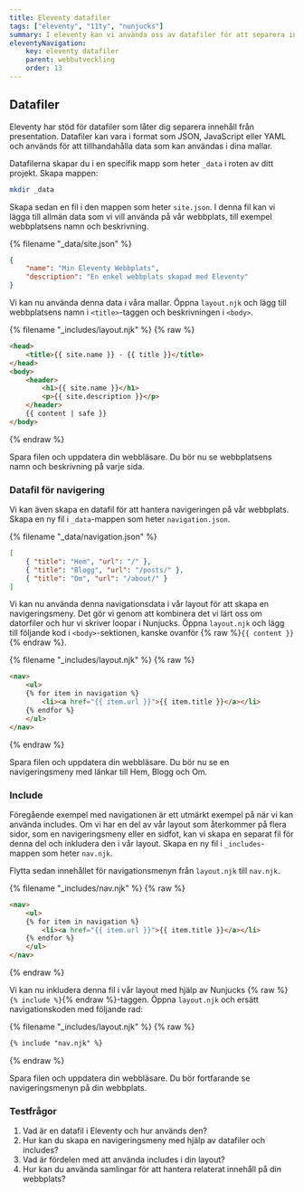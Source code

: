 ```yaml
---
title: Eleventy datafiler
tags: ["eleventy", "11ty", "nunjucks"]
summary: I eleventy kan vi använda oss av datafiler för att separera innehåll från presentation och skapa dynamiska mallar.
eleventyNavigation:
    key: eleventy datafiler
    parent: webbutveckling
    order: 13
---
```


## Datafiler

Eleventy har stöd för datafiler som låter dig separera innehåll från presentation. Datafiler kan vara i format som JSON, JavaScript eller YAML och används för att tillhandahålla data som kan användas i dina mallar.

Datafilerna skapar du i en specifik mapp som heter `_data` i roten av ditt projekt. Skapa mappen:

```bash
mkdir _data
```

Skapa sedan en fil i den mappen som heter `site.json`. I denna fil kan vi lägga till allmän data som vi vill använda på vår webbplats, till exempel webbplatsens namn och beskrivning.

{% filename "_data/site.json" %}
```json
{
    "name": "Min Eleventy Webbplats",
    "description": "En enkel webbplats skapad med Eleventy"
}
```

Vi kan nu använda denna data i våra mallar. Öppna `layout.njk` och lägg till webbplatsens namn i `<title>`-taggen och beskrivningen i `<body>`.

{% filename "_includes/layout.njk" %}
{% raw %}
```html
<head>
    <title>{{ site.name }} - {{ title }}</title>
</head>
<body>
    <header>
        <h1>{{ site.name }}</h1>
        <p>{{ site.description }}</p>
    </header>
    {{ content | safe }}
</body>
```
{% endraw %}

Spara filen och uppdatera din webbläsare. Du bör nu se webbplatsens namn och beskrivning på varje sida.

### Datafil för navigering

Vi kan även skapa en datafil för att hantera navigeringen på vår webbplats. Skapa en ny fil i `_data`-mappen som heter `navigation.json`.

{% filename "_data/navigation.json" %}
```json
[
    { "title": "Hem", "url": "/" },
    { "title": "Blogg", "url": "/posts/" },
    { "title": "Om", "url": "/about/" }
]
```

Vi kan nu använda denna navigationsdata i vår layout för att skapa en navigeringsmeny. Det gör vi genom att kombinera det vi lärt oss om datorfiler och hur vi skriver loopar i Nunjucks. Öppna `layout.njk` och lägg till följande kod i `<body>`-sektionen, kanske ovanför {% raw %}`{{ content }}`{% endraw %}.

{% filename "_includes/layout.njk" %}
{% raw %}
```html
<nav>
    <ul>
    {% for item in navigation %}
        <li><a href="{{ item.url }}">{{ item.title }}</a></li>
    {% endfor %}
    </ul>
</nav>
``` 
{% endraw %}

Spara filen och uppdatera din webbläsare. Du bör nu se en navigeringsmeny med länkar till Hem, Blogg och Om.

### Include

Föregående exempel med navigationen är ett utmärkt exempel på när vi kan använda includes. Om vi har en del av vår layout som återkommer på flera sidor, som en navigeringsmeny eller en sidfot, kan vi skapa en separat fil för denna del och inkludera den i vår layout. Skapa en ny fil i `_includes`-mappen som heter `nav.njk`.

Flytta sedan innehållet för navigationsmenyn från `layout.njk` till `nav.njk`.

{% filename "_includes/nav.njk" %}
{% raw %}
```html
<nav>
    <ul>
    {% for item in navigation %}
        <li><a href="{{ item.url }}">{{ item.title }}</a></li>
    {% endfor %}
    </ul>
</nav>
```
{% endraw %}

Vi kan nu inkludera denna fil i vår layout med hjälp av Nunjucks {% raw %}`{% include %}`{% endraw %}-taggen. Öppna `layout.njk` och ersätt navigationskoden med följande rad:

{% filename "_includes/layout.njk" %}
{% raw %}
```html
{% include "nav.njk" %}
```
{% endraw %}

Spara filen och uppdatera din webbläsare. Du bör fortfarande se navigeringsmenyn på din webbplats.

### Testfrågor

1. Vad är en datafil i Eleventy och hur används den?
2. Hur kan du skapa en navigeringsmeny med hjälp av datafiler och includes?
3. Vad är fördelen med att använda includes i din layout?
4. Hur kan du använda samlingar för att hantera relaterat innehåll på din webbplats?
